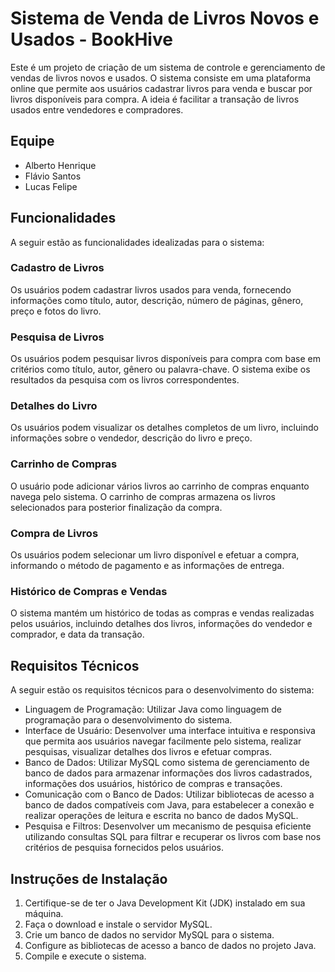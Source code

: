 # Sistema de Venda de Livros Novos e Usados - BookHive

Este é um projeto de criação de um sistema de controle e gerenciamento de vendas de livros novos e usados. O sistema consiste em uma plataforma online que permite aos usuários cadastrar livros para venda e buscar por livros disponíveis para compra. A ideia é facilitar a transação de livros usados entre vendedores e compradores.

## Equipe

- Alberto Henrique
- Flávio Santos
- Lucas Felipe

## Funcionalidades

A seguir estão as funcionalidades idealizadas para o sistema:

### Cadastro de Livros

Os usuários podem cadastrar livros usados para venda, fornecendo informações como título, autor, descrição, número de páginas, gênero, preço e fotos do livro.

### Pesquisa de Livros

Os usuários podem pesquisar livros disponíveis para compra com base em critérios como título, autor, gênero ou palavra-chave. O sistema exibe os resultados da pesquisa com os livros correspondentes.

### Detalhes do Livro

Os usuários podem visualizar os detalhes completos de um livro, incluindo informações sobre o vendedor, descrição do livro e preço.

### Carrinho de Compras

O usuário pode adicionar vários livros ao carrinho de compras enquanto navega pelo sistema. O carrinho de compras armazena os livros selecionados para posterior finalização da compra.

### Compra de Livros

Os usuários podem selecionar um livro disponível e efetuar a compra, informando o método de pagamento e as informações de entrega.

### Histórico de Compras e Vendas

O sistema mantém um histórico de todas as compras e vendas realizadas pelos usuários, incluindo detalhes dos livros, informações do vendedor e comprador, e data da transação.

## Requisitos Técnicos

A seguir estão os requisitos técnicos para o desenvolvimento do sistema:

- Linguagem de Programação: Utilizar Java como linguagem de programação para o desenvolvimento do sistema.
- Interface de Usuário: Desenvolver uma interface intuitiva e responsiva que permita aos usuários navegar facilmente pelo sistema, realizar pesquisas, visualizar detalhes dos livros e efetuar compras.
- Banco de Dados: Utilizar MySQL como sistema de gerenciamento de banco de dados para armazenar informações dos livros cadastrados, informações dos usuários, histórico de compras e transações.
- Comunicação com o Banco de Dados: Utilizar bibliotecas de acesso a banco de dados compatíveis com Java, para estabelecer a conexão e realizar operações de leitura e escrita no banco de dados MySQL.
- Pesquisa e Filtros: Desenvolver um mecanismo de pesquisa eficiente utilizando consultas SQL para filtrar e recuperar os livros com base nos critérios de pesquisa fornecidos pelos usuários.

## Instruções de Instalação

1. Certifique-se de ter o Java Development Kit (JDK) instalado em sua máquina.
2. Faça o download e instale o servidor MySQL.
3. Crie um banco de dados no servidor MySQL para o sistema.
4. Configure as bibliotecas de acesso a banco de dados no projeto Java.
5. Compile e execute o sistema.

